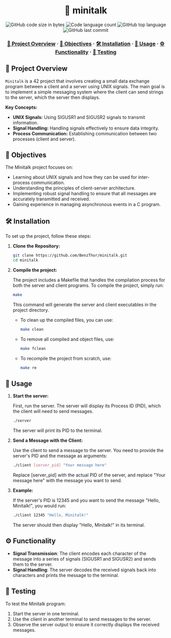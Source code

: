 <h1 align="center">
  📢 minitalk
</h1>

<p align="center">
	<img alt="GitHub code size in bytes" src="https://img.shields.io/github/languages/code-size/benzThor/minitalk?color=red" />
	<img alt="Code language count" src="https://img.shields.io/github/languages/count/benzThor/minitalk?color=yellow" />
	<img alt="GitHub top language" src="https://img.shields.io/github/languages/top/benzThor/minitalk?color=blue" />
	<img alt="GitHub last commit" src="https://img.shields.io/github/last-commit/benzThor/minitalk?color=green" />
</p>

<h3 align="center">
	<a href="#-project-overview">📝 Project Overview</a>
	<span> · </span>
	<a href="#-objectives">🎯 Objectives</a>
  <span> · </span>
	<a href="#️-installation">🛠️ Installation</a>
	<span> · </span>
	<a href="#-usage">🚀 Usage</a>
	<span> · </span>
	<a href="#️-functionality">⚙️ Functionality</a>
	<span> · </span>
	<a href="#-testing">🧪 Testing</a>
</h3>

## 📝 Project Overview

`Minitalk` is a 42 project that involves creating a small data exchange program between a client and a server using UNIX signals. The main goal is to implement a simple messaging system where the client can send strings to the server, which the server then displays.

**Key Concepts:** 

  - **UNIX Signals:** Using SIGUSR1 and SIGUSR2 signals to transmit information.
  - **Signal Handling:** Handling signals effectively to ensure data integrity.
  - **Process Communication:** Establishing communication between two processes (client and server).

## 🎯 Objectives

The Minitalk project focuses on:

  - Learning about UNIX signals and how they can be used for inter-process communication.
  - Understanding the principles of client-server architecture.
  - Implementing robust signal handling to ensure that all messages are accurately transmitted and received.
  - Gaining experience in managing asynchronous events in a C program.

## 🛠️ Installation

To set up the project, follow these steps:

1. **Clone the Repository:**

   ```bash
   git clone https://github.com/BenzThor/minitalk.git
   cd minitalk
   ```

2. **Compile the project:**

   The project includes a Makefile that handles the compilation process for both the server and client programs. To compile the project, simply run:

   ```bash
   make
   ```

   This command will generate the server and client executables in the project directory.

   - To clean up the compiled files, you can use:
     ```bash
     make clean
     ```
    - To remove all compiled and object files, use:
      ```bash
      make fclean
      ```
    - To recompile the project from scratch, use:
      ```bash
      make re
      ```

## 🚀 Usage

1. **Start the server:**

   First, run the server. The server will display its Process ID (PID), which the client will need to send messages.

   ```bash
   ./server
   ```

   The server will print its PID to the terminal.

2. **Send a Message with the Client:**

   Use the client to send a message to the server. You need to provide the server's PID and the message as arguments:

   ```bash
   ./client [server_pid] "Your message here"
   ```

   Replace [server_pid] with the actual PID of the server, and replace "Your message here" with the message you want to send.

3. **Example:**

   If the server's PID is 12345 and you want to send the message "Hello, Minitalk!", you would run:

   ```bash
   ./client 12345 "Hello, Minitalk!"
   ```

   The server should then display "Hello, Minitalk!" in its terminal.

## ⚙️ Functionality

  - **Signal Transmission**: The client encodes each character of the message into a series of signals (SIGUSR1 and SIGUSR2) and sends them to the server.
  - **Signal Handling**: The server decodes the received signals back into characters and prints the message to the terminal.

## 🧪 Testing

  To test the Minitalk program:

  1. Start the server in one terminal.
  2. Use the client in another terminal to send messages to the server.
  3. Observe the server output to ensure it correctly displays the received messages.





  
